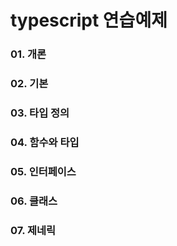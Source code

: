 # typescript 연습예제

### 01. 개론
### 02. 기본
### 03. 타입 정의
### 04. 함수와 타입
### 05. 인터페이스
### 06. 클래스
### 07. 제네릭
